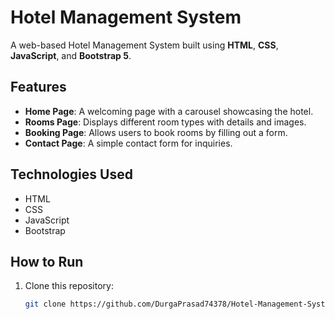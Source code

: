 # Hotel Management System

A web-based Hotel Management System built using **HTML**, **CSS**, **JavaScript**, and **Bootstrap 5**.

## Features
- **Home Page**: A welcoming page with a carousel showcasing the hotel.
- **Rooms Page**: Displays different room types with details and images.
- **Booking Page**: Allows users to book rooms by filling out a form.
- **Contact Page**: A simple contact form for inquiries.

## Technologies Used
- HTML
- CSS
- JavaScript
- Bootstrap

## How to Run
1. Clone this repository:
   ```bash
   git clone https://github.com/DurgaPrasad74378/Hotel-Management-System.git
